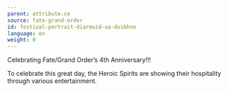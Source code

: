 ```yaml
---
parent: attribute.ce
source: fate-grand-order
id: festival-portrait-diarmuid-ua-duibhne
language: en
weight: 0
---
```


Celebrating Fate/Grand Order’s 4th Anniversary!!!

To celebrate this great day, the Heroic Spirits are showing their hospitality through various entertainment.
